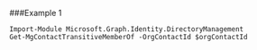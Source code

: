 ###Example 1
```
Import-Module Microsoft.Graph.Identity.DirectoryManagement
Get-MgContactTransitiveMemberOf -OrgContactId $orgContactId
```
